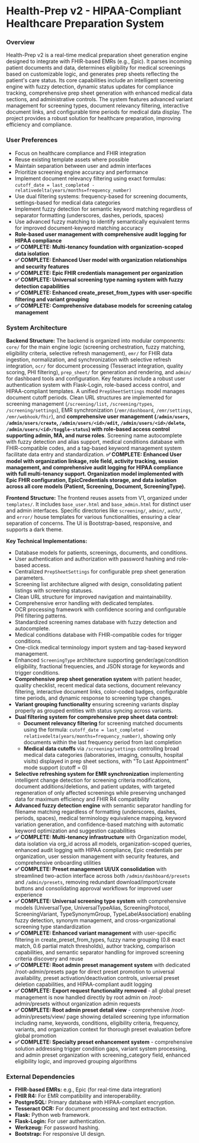 # Health-Prep v2 - HIPAA-Compliant Healthcare Preparation System

### Overview
Health-Prep v2 is a real-time medical preparation sheet generation engine designed to integrate with FHIR-based EMRs (e.g., Epic). It parses incoming patient documents and data, determines eligibility for medical screenings based on customizable logic, and generates prep sheets reflecting the patient's care status. Its core capabilities include an intelligent screening engine with fuzzy detection, dynamic status updates for compliance tracking, comprehensive prep sheet generation with enhanced medical data sections, and administrative controls. The system features advanced variant management for screening types, document relevancy filtering, interactive document links, and configurable time periods for medical data display. The project provides a robust solution for healthcare preparation, improving efficiency and compliance.

### User Preferences
- Focus on healthcare compliance and FHIR integration
- Reuse existing template assets where possible
- Maintain separation between user and admin interfaces
- Prioritize screening engine accuracy and performance
- Implement document relevancy filtering using exact formulas: `cutoff_date = last_completed - relativedelta(years/months=frequency_number)`
- Use dual filtering systems: frequency-based for screening documents, settings-based for medical data categories
- Implement fuzzy detection for semantic keyword matching regardless of separator formatting (underscores, dashes, periods, spaces)
- Use advanced fuzzy matching to identify semantically equivalent terms for improved document-keyword matching accuracy
- **Role-based user management with comprehensive audit logging for HIPAA compliance**
- **✅ COMPLETE: Multi-tenancy foundation with organization-scoped data isolation**
- **✅ COMPLETE: Enhanced User model with organization relationships and security features**
- **✅ COMPLETE: Epic FHIR credentials management per organization**
- **✅ COMPLETE: Universal screening type naming system with fuzzy detection capabilities**
- **✅ COMPLETE: Enhanced create_preset_from_types with user-specific filtering and variant grouping**
- **✅ COMPLETE: Comprehensive database models for screening catalog management**

### System Architecture

**Backend Structure:**
The backend is organized into modular components: `core/` for the main engine logic (screening orchestration, fuzzy matching, eligibility criteria, selective refresh management), `emr/` for FHIR data ingestion, normalization, and synchronization with selective refresh integration, `ocr/` for document processing (Tesseract integration, quality scoring, PHI filtering), `prep_sheet/` for generation and rendering, and `admin/` for dashboard tools and configuration. Key features include a robust user authentication system with Flask-Login, role-based access control, and HIPAA-compliant templates. A unified `PrepSheetSettings` model manages document cutoff periods. Clean URL structures are implemented for screening management (`/screening/list`, `/screening/types`, `/screening/settings`), EMR synchronization (`/emr/dashboard`, `/emr/settings`, `/emr/webhook/fhir`), and **comprehensive user management (`/admin/users`, `/admin/users/create`, `/admin/users/<id>/edit`, `/admin/users/<id>/delete`, `/admin/users/<id>/toggle-status`) with role-based access control supporting admin, MA, and nurse roles**. Screening name autocomplete with fuzzy detection and alias support, medical conditions database with FHIR-compatible codes, and a tag-based keyword management system facilitate data entry and standardization. **✅ COMPLETE: Enhanced User model with organization linkage, role field, activity tracking, session management, and comprehensive audit logging for HIPAA compliance with full multi-tenancy support. Organization model implemented with Epic FHIR configuration, EpicCredentials storage, and data isolation across all core models (Patient, Screening, Document, ScreeningType).**

**Frontend Structure:**
The frontend reuses assets from V1, organized under `templates/`. It includes `base_user.html` and `base_admin.html` for distinct user and admin interfaces. Specific directories like `screening/`, `admin/`, `auth/`, and `error/` house templates for various functionalities, ensuring a clear separation of concerns. The UI is Bootstrap-based, responsive, and supports a dark theme.

**Key Technical Implementations:**
- Database models for patients, screenings, documents, and conditions.
- User authentication and authorization with password hashing and role-based access.
- Centralized `PrepSheetSettings` for configurable prep sheet generation parameters.
- Screening list architecture aligned with design, consolidating patient listings with screening statuses.
- Clean URL structure for improved navigation and maintainability.
- Comprehensive error handling with dedicated templates.
- OCR processing framework with confidence scoring and configurable PHI filtering patterns.
- Standardized screening names database with fuzzy detection and autocomplete.
- Medical conditions database with FHIR-compatible codes for trigger conditions.
- One-click medical terminology import system and tag-based keyword management.
- Enhanced `ScreeningType` architecture supporting gender/age/condition eligibility, fractional frequencies, and JSON storage for keywords and trigger conditions.
- **Comprehensive prep sheet generation system** with patient header, quality checklist, recent medical data sections, document relevancy filtering, interactive document links, color-coded badges, configurable time periods, and dynamic response to screening type changes.
- **Variant grouping functionality** ensuring screening variants display properly as grouped entities with status syncing across variants.
- **Dual filtering system for comprehensive prep sheet data control:**
  - **Document relevancy filtering** for screening matched documents using the formula: `cutoff_date = last_completed - relativedelta(years/months=frequency_number)`, showing only documents within the last frequency period from last completion
  - **Medical data cutoffs** via `/screening/settings` controlling broad medical data categories (laboratories, imaging, consults, hospital visits) displayed in prep sheet sections, with "To Last Appointment" mode support (cutoff = 0)
- **Selective refreshing system for EMR synchronization** implementing intelligent change detection for screening criteria modifications, document additions/deletions, and patient updates, with targeted regeneration of only affected screenings while preserving unchanged data for maximum efficiency and FHIR R4 compatibility
- **Advanced fuzzy detection engine** with semantic separator handling for filename matching regardless of formatting (underscores, dashes, periods, spaces), medical terminology equivalence mapping, keyword variation generation, and confidence-based matching with automatic keyword optimization and suggestion capabilities
- **✅ COMPLETE: Multi-tenancy infrastructure** with Organization model, data isolation via org_id across all models, organization-scoped queries, enhanced audit logging with HIPAA compliance, Epic credentials per organization, user session management with security features, and comprehensive onboarding utilities
- **✅ COMPLETE: Preset management UI/UX consolidation** with streamlined two-action interface across both `/admin/dashboard/presets` and `/admin/presets`, removing redundant download/import/create buttons and consolidating approval workflows for improved user experience
- **✅ COMPLETE: Universal screening type system** with comprehensive models (UniversalType, UniversalTypeAlias, ScreeningProtocol, ScreeningVariant, TypeSynonymGroup, TypeLabelAssociation) enabling fuzzy detection, synonym management, and cross-organizational screening type standardization
- **✅ COMPLETE: Enhanced variant management** with user-specific filtering in create_preset_from_types, fuzzy name grouping (0.8 exact match, 0.6 partial match thresholds), author tracking, comparison capabilities, and semantic separator handling for improved screening criteria discovery and reuse
- **✅ COMPLETE: Root admin preset management system** with dedicated /root-admin/presets page for direct preset promotion to universal availability, preset activation/deactivation controls, universal preset deletion capabilities, and HIPAA-compliant audit logging
- **✅ COMPLETE: Export request functionality removed** - all global preset management is now handled directly by root admin on /root-admin/presets without organization admin requests
- **✅ COMPLETE: Root admin preset detail view** - comprehensive /root-admin/presets/view/<id> page showing detailed screening type information including name, keywords, conditions, eligibility criteria, frequency, variants, and organization context for thorough preset evaluation before global promotion
- **✅ COMPLETE: Specialty preset enhancement system** - comprehensive solution addressing trigger condition gaps, variant system processing, and admin preset organization with screening_category field, enhanced eligibility logic, and improved grouping algorithms

### External Dependencies
- **FHIR-based EMRs:** e.g., Epic (for real-time data integration)
- **FHIR R4:** For EMR compatibility and interoperability.
- **PostgreSQL:** Primary database with HIPAA-compliant encryption.
- **Tesseract OCR:** For document processing and text extraction.
- **Flask:** Python web framework.
- **Flask-Login:** For user authentication.
- **Werkzeug:** For password hashing.
- **Bootstrap:** For responsive UI design.